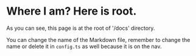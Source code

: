 # Where I am? Here is root.

As you can see, this page is at the root of '/docs' directory.

You can change the name of the Markdown file, remember to change the name or delete it in `config.ts` as well because it is on the nav.